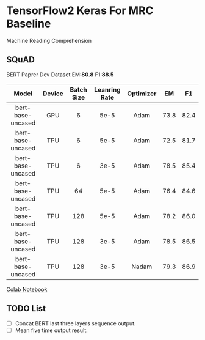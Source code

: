 # TensorFlow2 Keras For MRC Baseline
Machine Reading Comprehension

## SQuAD

BERT Paprer  Dev  Dataset EM:**80.8**  F1:**88.5** 

|       Model       | Device | Batch Size | Leanring Rate | Optimizer |  EM  |  F1  |
| :---------------: | :----: | :--------: | :-----------: | :-------: | :--: | :--: |
| bert-base-uncased |  GPU   |     6      |     5e-5      |   Adam    | 73.8 | 82.4 |
| bert-base-uncased |  TPU   |     6      |     5e-5      |   Adam    | 72.5 | 81.7 |
| bert-base-uncased |  TPU   |     6      |     3e-5      |   Adam    | 78.5 | 85.4 |
| bert-base-uncased |  TPU   |     64     |     5e-5      |   Adam    | 76.4 | 84.6 |
| bert-base-uncased |  TPU   |    128     |     5e-5      |   Adam    | 78.2 | 86.0 |
| bert-base-uncased |  TPU   |    128     |     3e-5      |   Adam    | 78.5 | 86.5 |
| bert-base-uncased |  TPU   |    128     |     3e-5      |   Nadam   | 79.3 | 86.9 |

[Colab Notebook](https://colab.research.google.com/drive/1h4Jy-iqwunPJpd200a0533tGlOGVinhL?usp=sharing)

## TODO List
- [ ] Concat BERT last three  layers sequence output.
- [ ] Mean five time output result. 